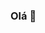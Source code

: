 ### Olá 👋

<link rel="stylesheet" href="https://cdn.jsdelivr.net/gh/devicons/devicon@v2.15.1/devicon.min.css">
          


<!--
**EmersonSEP/EmersonSEP** is a ✨ _special_ ✨ repository because its `README.md` (this file) appears on your GitHub profile.

Here are some ideas to get you started:

- 🔭 I’m currently working on ...
- 🌱 I’m currently learning ...
- 👯 I’m looking to collaborate on ...
- 🤔 I’m looking for help with ...
- 💬 Ask me about ...
- 📫 How to reach me: ...
- 😄 Pronouns: ...
- ⚡ Fun fact: ...
-->

